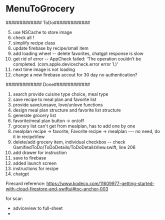 # MenuToGrocery

#############
ToDo#############

5. use NSCache to store image
7. check all ! 
13. simplify recipe class
14. update firebase by recipe/small item
16. add loading wheel -- delete favorites, chatgpt response is slow
18. get rid of error -- AppCheck failed: 'The operation couldn’t be completed. (com.apple.devicecheck.error error 1.)'
19. next time image is not loading
20. change a new firebase accout for 30 day no authentication?

#############
Done#############
1. search provide cuisine type choice, meal type
2. save recipe to meal plan and favorite list
0. provide save/unsave, love/unlove functions 
1. design meal plan structure and favorite list structure
3. generate grocery list
8. favorite/meal plan button -> on/off
9. grocery list can't get from mealplan, has to add one by one
10. mealplan recipe -> favorite,  Favorite recipe -> mealplan --- no need, do it in recipeView
11. delete/add grocery item, individual checkbox  -- check GamifiedToDo/ToDoDetails/ToDoDetailsView.swift, line 206
15. add drawer for instruction
4. save to firebase
6. added launch screen
12. instructions for recipe
17. chatgpt

Firecard reference: https://www.kodeco.com/11609977-getting-started-with-cloud-firestore-and-swiftui#toc-anchor-003

for scar:
- adviceview to full-sheet
- 

